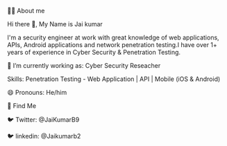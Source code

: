 👨‍💻 About me

Hi there 👋, My Name is Jai kumar

I'm a security engineer at work with great knowledge of web applications, APIs, Android applications and network penetration testing.I have over 1+ years of experience in Cyber Security & Penetration Testing.

🔭 I’m currently working as: Cyber Security Reseacher

Skills: Penetration Testing - Web Application | API | Mobile (iOS & Android) 

😄 Pronouns: He/him

🧐 Find Me

🐦 Twitter: @JaiKumarB9

🐦  linkedin: @Jaikumarb2
